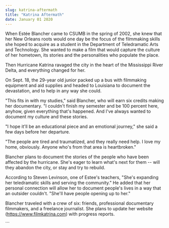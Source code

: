 ```yaml
---
slug: katrina-aftermath
title: "Katrina Aftermath"
date: January 01 2020
---
```


 
<p>
  When Estée Blancher came to CSUMB in the spring of 2002, she knew that her New
  Orleans roots would one day be the focus of the filmmaking skills she hoped to
  acquire as a student in the Department of Teledramatic Arts and Technology.
  She wanted to make a film that would capture the culture of her hometown, its
  stories and the personalities who populate the place.
</p>
<p>
  Then Hurricane Katrina ravaged the city in the heart of the Mississippi River
  Delta, and everything changed for her.
</p>
<p>
  On Sept. 18, the 29-year old junior packed up a bus with filmmaking equipment
  and aid supplies and headed to Louisiana to document the devastation, and to
  help in any way she could.
</p>
<p>
  "This fits in with my studies," said Blancher, who will earn six credits
  making her documentary. "I couldn't finish my semester and be 100 percent
  here, anyhow, given everything that's happened. And I've always wanted to
  document my culture and these stories.
</p>
<p>
  "I hope it'll be an educational piece and an emotional journey," she said a
  few days before her departure.
</p>
<p>
  "The people are tired and traumatized, and they really need help. I love my
  home, obviously. Anyone who's from that area is heartbroken."
</p>
<p>
  Blancher plans to document the stories of the people who have been affected by
  the hurricane. She's eager to learn what's next for them -- will they abandon
  the city, or stay and try to rebuild.
</p>
<p>
  According to Steven Levinson, one of Estee's teachers, "She's expanding her
  teledramatic skills and serving the community." He added that her personal
  connection will allow her to document people's lives in a way that an outsider
  couldn't. "She'll have people opening up to her."
</p>
<p>
  Blancher traveled with a crew of six: friends, professional documentary
  filmmakers, and a freelance journalist. She plans to update her website (<a
    href="https://www.filmkatrina.com"
    >https://www.filmkatrina.com</a
  >) with progress reports.
</p>
```
